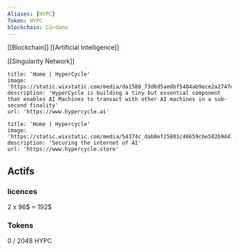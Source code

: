 ```yaml
---
Aliases: [HYPC]
Token: HYPC
blockchain: Cardano
---
```

[[Blockchain]]
[[Artificial Intelligence]]

[[Singularity Network]]

```embed
title: 'Home | HyperCycle'
image: 'https://static.wixstatic.com/media/da1588_73d6d5aedbf5484ab9ece2a2747ed458~mv2.png/v1/fit/w_2500,h_1330,al_c/da1588_73d6d5aedbf5484ab9ece2a2747ed458~mv2.png'
description: 'HyperCycle is building a tiny but essential component that enables AI Machines to transact with other AI machines in a sub-second finality'
url: 'https://www.hypercycle.ai'
```

```embed
title: 'Home | Hypercycle'
image: 'https://static.wixstatic.com/media/54374c_dab8ef25801c46659cbe582b9447f821~mv2.png/v1/fill/w_1200,h_226,al_c,q_85,usm_0.66_1.00_0.01,enc_auto/54374c_dab8ef25801c46659cbe582b9447f821~mv2.png'
description: 'Securing the internet of AI'
url: 'https://www.hypercycle.store'
```

## Actifs

### licences

2 x 96$ = 192$

### Tokens

0 / 2048 HYPC